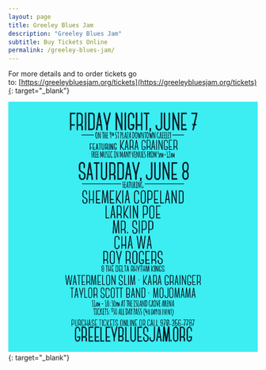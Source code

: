 ```yaml
---
layout: page
title: Greeley Blues Jam
description: "Greeley Blues Jam"
subtitle: Buy Tickets Online
permalink: /greeley-blues-jam/
---
```


For more details and to order tickets go to:&nbsp;[https://greeleybluesjam.org/tickets](https://greeleybluesjam.org/tickets){: target="_blank"}

[![](/assets/images/greeley-blues-jam-card.jpg)](https://greeleybluesjam.org/tickets/){: target="_blank"}